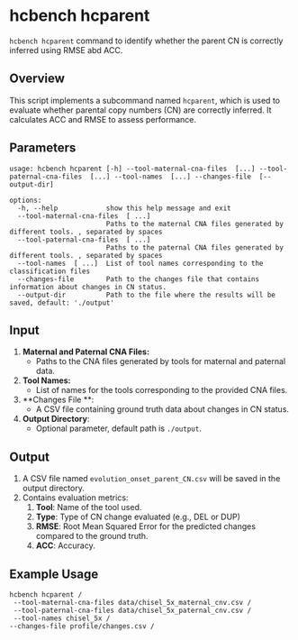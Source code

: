 # hcbench hcparent

`hcbench hcparent` command to identify whether the parent CN is correctly inferred using RMSE abd ACC.


## Overview

This script implements a subcommand named `hcparent`, which is used to evaluate whether parental copy numbers (CN) are correctly inferred. It calculates ACC and RMSE to assess performance.

## Parameters

```shell
usage: hcbench hcparent [-h] --tool-maternal-cna-files  [...] --tool-paternal-cna-files  [...] --tool-names  [...] --changes-file  [--output-dir]

options:
  -h, --help            show this help message and exit
  --tool-maternal-cna-files  [ ...]
                        Paths to the maternal CNA files generated by different tools. , separated by spaces
  --tool-paternal-cna-files  [ ...]
                        Paths to the paternal CNA files generated by different tools. , separated by spaces
  --tool-names  [ ...]  List of tool names corresponding to the classification files
  --changes-file        Path to the changes file that contains information about changes in CN status.
  --output-dir          Path to the file where the results will be saved, default: './output'
```

## Input

1. **Maternal and Paternal CNA Files:**
   - Paths to the CNA files generated by tools for maternal and paternal data.
2. **Tool Names:**
   - List of names for the tools corresponding to the provided CNA files.
3. **Changes File **:
   - A CSV file containing ground truth data about changes in CN status.
4. **Output Directory**:
   - Optional parameter, default path is `./output`.



## Output

1. A CSV file named `evolution_onset_parent_CN.csv` will be saved in the output directory.
2. Contains evaluation metrics:
    1. **Tool**: Name of the tool used.
    2. **Type**: Type of CN change evaluated (e.g., DEL or DUP)
    3. **RMSE**: Root Mean Squared Error for the predicted changes compared to the ground truth.
    4. **ACC**: Accuracy.

## Example Usage

```
hcbench hcparent /
 --tool-maternal-cna-files data/chisel_5x_maternal_cnv.csv /
 --tool-paternal-cna-files data/chisel_5x_paternal_cnv.csv /
 --tool-names chisel_5x /                                                                                                        --changes-file profile/changes.csv /
```

